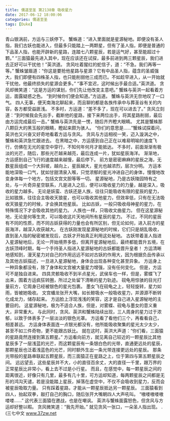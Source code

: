 ```yaml
---
title: 儒道至圣 第2138章 吸收星力
date: 2017-06-12 18:00:06
categories: 儒道至圣
tags: [Duke]
---
```


青山银涡前，方运与三妖停下。
蟹蛛道：“进入里面就是星源秘地。即便没有圣人指，我们古妖也能进入，但最多只能踏上一两颗星，但有了圣人指，即便是普通的下品圣人指，也能开辟新的星路，连踏七八颗星辰，若是运气好，甚至能超过十颗。”
“三面猿最先进入其中，现在应该还在试探，最多前进到两三颗星辰，我们进去正好可以干扰他！”英洪道。
贪风吐着猩红的蛇信子，道：“不急。我们再等一等。”
蟹蛛皱眉道：“你这是要抢他星路与星源？它有中品圣人指，蕴含的圣威强大，我们即便有四株圣人指，也只能削弱他三成而已。不如趁早进入，从一开始就干扰他，他最终损失的星源会更多。”
“事不宜迟，这时候出手最合适。”英洪道。
贪风却微笑道：“这是方运的谋划，你们先让他改变主意吧。”
蟹蛛与英洪一起看着方运，面露疑惑之色。
“到时候你们便会知道。”方运道。
蟹蛛与英洪无奈地叹了一口气。
四人无事，便天南海北聊起来，而且聊的都是各族传承中与葬圣谷有关的内容，各方都受益匪浅。
不多时，方运道：“差不多了，现在可以进去了。”
贪风立刻道：“到时候我会先出手，截断他的星路，接下来两位出手，将其星路削弱，最后由方运完成最后一击。”
蟹蛛与英洪先是一愣，随后齐齐瞪大眼睛。
尤其是蟹蛛那八颗巨大的黑玉般的眼睛，瞪起来颇为骇人。
“你们的意思是……”蟹蛛试探着问，英洪也又兴奋又好奇地看着方运与贪风。
贪风与方运相视一笑，迈入漩涡之中，蟹蛛和英洪急忙跟进去。
在黑暗之中，方运感到自己正在以难易明喻的速度飞行，仿佛在无光的星空中穿行，不知何年何月才能抵达。
不多时，前面渐渐有极淡的光芒，随后，那些光芒越来越亮，最后连成一片，犹如星辰海洋。
渐渐地，方运感到自己飞行的速度越来越慢，最后停下。
前方是密密麻麻的星辰之海，无数星辰组成一个大斜坡，越向上，星辰越大，星光也越浓烈，层次分明。
方运本能地深吸一口气，犹如甘甜清泉入喉，只觉浓郁的星光冲进自己的身体，慢慢地改变身体每一个地方，包括文宫文胆等等一切。
星源秘地，乃是古妖陵园特有之处，与一片奇异星空联系，凡是进入之后，便可以吸收星力的力量，越是深入，吸收的星力越多。
无论是妖蛮、古妖还是人族，往往只能吸收有限的星辰的星力，比如狼族，往往会主吸收天狼星，也可以吸收其他星力，但效率低，只有在无法吸收天狼星力的时候，才会换其他星辰。
比如古妖，一般只吸收母神星的星力，在特殊情况下才会吸收其他的星力。
人族也一样，只吸收文曲星力。
但在这星源秘地，无论是何等生灵，可以吸收这片天地间所有星辰的星力。
不过，不同的星辰有不同的性质，而不同古妖获得的力量也会有所区别，但无论如何，进入前方的星辰海洋，越深入收获越大。
在古妖刚发现星源秘地的时候，它们只是胡乱吸收，直到圣人指的秘密被发现后，古妖才开始真正利用这处秘地。
古妖带着圣人指进入星源秘地后，无论一开始境界多低，但离开星源秘地后，最终都能晋升五境，在古妖顶峰时期，每一个手持圣人指进入星源秘地的古妖都能晋升皇者！
方运清晰地感知到，漫天星力对自己的作用远远不如对古妖的作用大，因为根据负岳传承以及其他古妖描述，一旦进入星源秘地，身体会出现各种变化甚至异象。
方运身上一种异象都没有，除了身体和文宫被大量星力增强，没有任何变化。
但是，方运可不是独自进来。
四具灵骸吸收不到半点星光，武侯车也一样，但是，雾蝶飞了出来，围着方运疯狂转圈，所过之处留下清晰的星力轨迹。
砚龟用惊骇的目光打量前方，它周身已经被银色的星光包裹。
墨女飞在砚龟之上，轻轻旋转，星力如雨，皆被她吸收。
文宫蟠龙张开大嘴，如长鲸吸水一般吸收星力，并源源不断转化成龙力，储存起来。
方运脸上浮现浅浅的笑容，这才是自己进入星源秘地的主要目的。
这星源秘地，极为不适合人族，但是，对雾蝶、砚龟与墨女的意义重大，非常重大。
与此同时，贪风、英洪和蟹蛛陆续出现，三人周身的星力过于浓郁，以致于体表多了一层淡淡的银色光罩。
方运看了看他们三个，再看看自己，相差甚远。
方运身体表面连一点银光都没有，他所能吸收聚集的星光太少太少，甚至不如三件奇物，更不能跟古妖比。
就在这时，英洪大声道：“你们看，三面猿的星路竟然连接到第五颗星。”
方运看向前方，就见离自己较近的一颗星辰比其他星辰多了一层浅蓝的光芒，而这颗星辰有一条银白色的光带，直通更远处的星辰，那颗星辰也泛着浅蓝色的光芒，同时额外生出一条光带连接更远处的星辰。
那条光带般的星路串联起五颗星辰，而三面猿正在星路之上，位于第四与第五颗星辰之间。
远远望去，这些星辰并不大，小的直径百余丈，大的直径一千里，跟万界的正常星辰比非常小，看上去不过是小行星。
而且，在感觉中，每一颗星辰之间的距离很近，好像只有几里，最多有几十里，可方运却知道，每两颗星辰之间都是无形的鸿沟天谴，若是没能踏上星辰，掉落在虚空中，不仅不会吸收到星力，反而会被星辰吸取力量。
只有踩着星路，才能从一颗星辰抵达另一颗星辰。
三面猿看到四人，抬起双拳，敲打自己的胸口，随后张开大嘴朝四人大声吼叫。
“嗷喽嗷喽嗷喽喽……”
这代表三面猿在邀战，也是在嘲讽。
英洪与蟹蛛面露怒色，但贪风与方运却好整以暇。
贪风微笑道：“我先开始。”
就见贪风一张口，一朵圣人指出现。
.
(三七中文 www.37zw.net